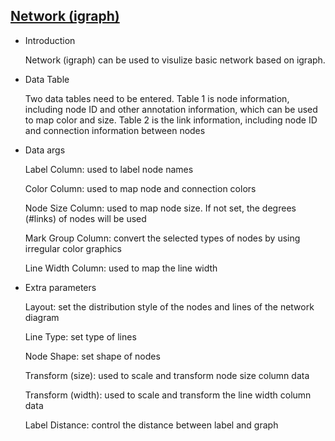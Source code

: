 ## [Network (igraph)](/basic/network-igraph)

- Introduction

  Network (igraph) can be used to visulize basic network based on igraph.

- Data Table

   Two data tables need to be entered. Table 1 is node information, including node ID and other annotation information, which can be used to map color and size. Table 2 is the link information, including node ID and connection information between nodes

- Data args

   Label Column: used to label node names

   Color Column: used to map node and connection colors

   Node Size Column: used to map node size. If not set, the degrees (#links) of nodes will be used

   Mark Group Column: convert the selected types of nodes by using irregular color graphics

   Line Width Column: used to map the line width

- Extra parameters

   Layout: set the distribution style of the nodes and lines of the network diagram

   Line Type: set type of lines

   Node Shape: set shape of nodes

   Transform (size): used to scale and transform node size column data

   Transform (width): used to scale and transform the line width column data

   Label Distance: control the distance between label and graph

